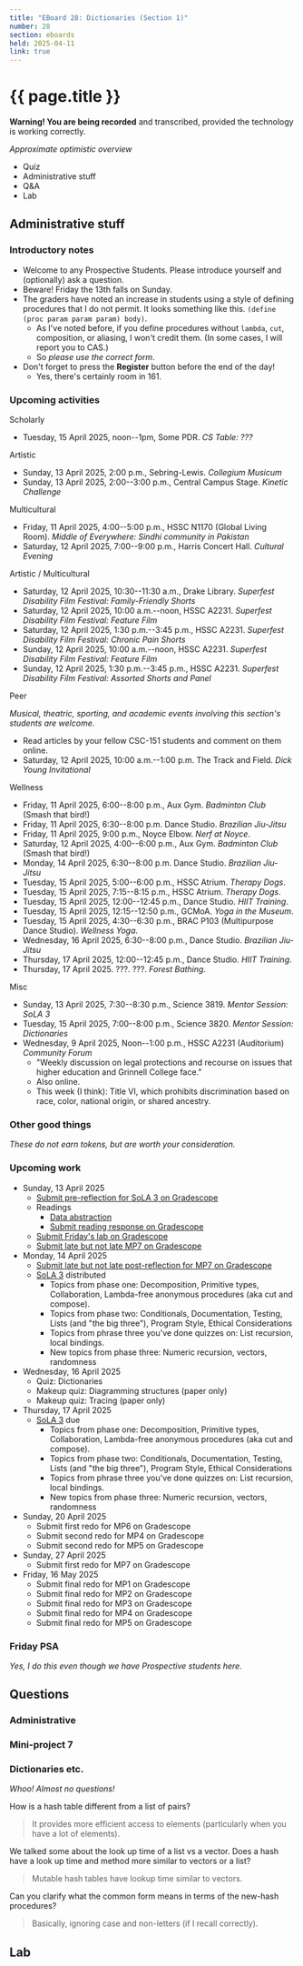 ```yaml
---
title: "EBoard 28: Dictionaries (Section 1)"
number: 28
section: eboards
held: 2025-04-11
link: true
---
```

# {{ page.title }}

**Warning! You are being recorded** and transcribed, provided the technology
is working correctly.

_Approximate optimistic overview_

* Quiz
* Administrative stuff 
* Q&A
* Lab

Administrative stuff
--------------------

### Introductory notes

* Welcome to any Prospective Students. Please introduce yourself and
  (optionally) ask a question.
* Beware! Friday the 13th falls on Sunday.
* The graders have noted an increase in students using a style of 
  defining procedures that I do not permit. It looks something like
  this. `(define (proc param param param) body)`.
    * As I've noted before, if you define procedures without `lambda`,
      `cut`, composition, or aliasing, I won't credit them. (In some
      cases, I will report you to CAS.)
    * So _please use the correct form_.
* Don't forget to press the **Register** button before the end of the day!
    * Yes, there's certainly room in 161.

### Upcoming activities

Scholarly

* Tuesday, 15 April 2025, noon--1pm, Some PDR.
  _CS Table: ???_

Artistic

* Sunday, 13 April 2025, 2:00 p.m., Sebring-Lewis.
  _Collegium Musicum_
* Sunday, 13 April 2025, 2:00--3:00 p.m., Central Campus Stage.
  _Kinetic Challenge_

Multicultural

* Friday, 11 April 2025, 4:00--5:00 p.m., HSSC N1170 (Global Living Room).
  _Middle of Everywhere: Sindhi community in Pakistan_
* Saturday, 12 April 2025, 7:00--9:00 p.m., Harris Concert Hall.
  _Cultural Evening_

Artistic / Multicultural

* Saturday, 12 April 2025, 10:30--11:30 a.m., Drake Library.
  _Superfest Disability Film Festival: Family-Friendly Shorts_
* Saturday, 12 April 2025, 10:00 a.m.--noon, HSSC A2231.
  _Superfest Disability Film Festival: Feature Film_
* Saturday, 12 April 2025, 1:30 p.m.--3:45 p.m., HSSC A2231.
  _Superfest Disability Film Festival: Chronic Pain Shorts_
* Sunday, 12 April 2025, 10:00 a.m.--noon, HSSC A2231.
  _Superfest Disability Film Festival: Feature Film_
* Sunday, 12 April 2025, 1:30 p.m.--3:45 p.m., HSSC A2231.
  _Superfest Disability Film Festival: Assorted Shorts and Panel_ 

Peer

_Musical, theatric, sporting, and academic events involving this section's
students are welcome._

* Read articles by your fellow CSC-151 students and comment on them online.
* Saturday, 12 April 2025, 10:00 a.m.--1:00 p.m. The Track and Field.
  _Dick Young Invitational_

Wellness

* Friday, 11 April 2025, 6:00--8:00 p.m., Aux Gym.
  _Badminton Club_ (Smash that bird!)
* Friday, 11 April 2025, 6:30--8:00 p.m. Dance Studio.
  _Brazilian Jiu-Jitsu_
* Friday, 11 April 2025, 9:00 p.m., Noyce Elbow.
  _Nerf at Noyce_.
* Saturday, 12 April 2025, 4:00--6:00 p.m., Aux Gym.
  _Badminton Club_ (Smash that bird!)
* Monday, 14 April 2025, 6:30--8:00 p.m. Dance Studio.
  _Brazilian Jiu-Jitsu_
* Tuesday, 15 April 2025, 5:00--6:00 p.m., HSSC Atrium.
  _Therapy Dogs_.
* Tuesday, 15 April 2025, 7:15--8:15 p.m., HSSC Atrium.
  _Therapy Dogs_.
* Tuesday, 15 April 2025, 12:00--12:45 p.m., Dance Studio.
  _HIIT Training_.
* Tuesday, 15 April 2025, 12:15--12:50 p.m., GCMoA.
  _Yoga in the Museum_.
* Tuesday, 15 April 2025, 4:30--6:30 p.m., 
  BRAC P103 (Multipurpose Dance Studio).
  _Wellness Yoga_.
* Wednesday, 16 April 2025, 6:30--8:00 p.m., Dance Studio.
  _Brazilian Jiu-Jitsu_
* Thursday, 17 April 2025, 12:00--12:45 p.m., Dance Studio.
  _HIIT Training_.
* Thursday, 17 April 2025. ???. ???.
  _Forest Bathing._

Misc

* Sunday, 13 April 2025, 7:30--8:30 p.m., Science 3819. 
  _Mentor Session: SoLA 3_
* Tuesday, 15 April 2025, 7:00--8:00 p.m., Science 3820.
  _Mentor Session: Dictionaries_
* Wednesday, 9 April 2025, Noon--1:00 p.m., HSSC A2231 (Auditorium)
  _Community Forum_
    * "Weekly discussion on legal protections and recourse on issues 
      that higher education and Grinnell College face."
    * Also online.
    * This week (I think): Title VI, which prohibits discrimination 
      based on race, color, national origin, or shared ancestry.

### Other good things

_These do not earn tokens, but are worth your consideration._

### Upcoming work

* Sunday, 13 April 2025
    * [Submit pre-reflection for SoLA 3 on Gradescope](https://www.gradescope.com/courses/948769/assignments/6059333)
    * Readings 
        * [Data abstraction](../readings/data-abstraction)
        * [Submit reading response on Gradescope](https://www.gradescope.com/courses/948769/assignments/6059340)
    * [Submit Friday's lab on Gradescope](https://www.gradescope.com/courses/948769/assignments/6071718)
    * [Submit late but not late MP7 on Gradescope](https://www.gradescope.com/courses/948769/assignments/6036267)
* Monday, 14 April 2025
    * [Submit late but not late post-reflection for MP7 on Gradescope](https://www.gradescope.com/courses/948769/assignments/6043508)
    * [SoLA 3](../las) distributed
        * Topics from phase one: Decomposition, Primitive types, Collaboration,
          Lambda-free anonymous procedures (aka cut and compose).
        * Topics from phase two: Conditionals, Documentation, Testing,
          Lists (and "the big three"), Program Style, Ethical Considerations
        * Topics from phrase three you've done quizzes on: List recursion,
          local bindings.
        * New topics from phase three: Numeric recursion, vectors, randomness
* Wednesday, 16 April 2025 
    * Quiz: Dictionaries
    * Makeup quiz: Diagramming structures (paper only)
    * Makeup quiz: Tracing (paper only)
* Thursday, 17 April 2025
    * [SoLA 3](../las) due
        * Topics from phase one: Decomposition, Primitive types, Collaboration,
          Lambda-free anonymous procedures (aka cut and compose).
        * Topics from phase two: Conditionals, Documentation, Testing,
          Lists (and "the big three"), Program Style, Ethical Considerations
        * Topics from phrase three you've done quizzes on: List recursion,
          local bindings.
        * New topics from phase three: Numeric recursion, vectors, randomness
* Sunday, 20 April 2025
    * Submit first redo for MP6 on Gradescope
    * Submit second redo for MP4 on Gradescope
    * Submit second redo for MP5 on Gradescope
* Sunday, 27 April 2025
    * Submit first redo for MP7 on Gradescope
* Friday, 16 May 2025
    * Submit final redo for MP1 on Gradescope
    * Submit final redo for MP2 on Gradescope
    * Submit final redo for MP3 on Gradescope
    * Submit final redo for MP4 on Gradescope
    * Submit final redo for MP5 on Gradescope

### Friday PSA

_Yes, I do this even though we have Prospective students here._

Questions
---------

### Administrative

### Mini-project 7

### Dictionaries etc.

_Whoo! Almost no questions!_

How is a hash table different from a list of pairs?

> It provides more efficient access to elements (particularly when you 
  have a lot of elements).

We talked some about the look up time of a list vs a vector. Does
a hash have a look up time and method more similar to vectors or a
list?

> Mutable hash tables have lookup time similar to vectors.

Can you clarify what the common form means in terms of the new-hash 
procedures?

> Basically, ignoring case and non-letters (if I recall correctly).

Lab
---


